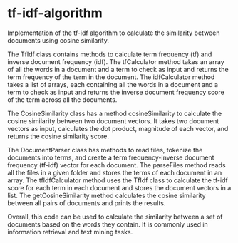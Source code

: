 # tf-idf-algorithm
Implementation of the tf-idf algorithm to calculate the similarity between documents using cosine similarity.

The TfIdf class contains methods to calculate term frequency (tf) and inverse document frequency (idf). The tfCalculator method takes an array of all the words in a document and a term to check as input and returns the term frequency of the term in the document. The idfCalculator method takes a list of arrays, each containing all the words in a document and a term to check as input and returns the inverse document frequency score of the term across all the documents.

The CosineSimilarity class has a method cosineSimilarity to calculate the cosine similarity between two document vectors. It takes two document vectors as input, calculates the dot product, magnitude of each vector, and returns the cosine similarity score.

The DocumentParser class has methods to read files, tokenize the documents into terms, and create a term frequency-inverse document frequency (tf-idf) vector for each document. The parseFiles method reads all the files in a given folder and stores the terms of each document in an array. The tfIdfCalculator method uses the TfIdf class to calculate the tf-idf score for each term in each document and stores the document vectors in a list. The getCosineSimilarity method calculates the cosine similarity between all pairs of documents and prints the results.

Overall, this code can be used to calculate the similarity between a set of documents based on the words they contain. It is commonly used in information retrieval and text mining tasks.
